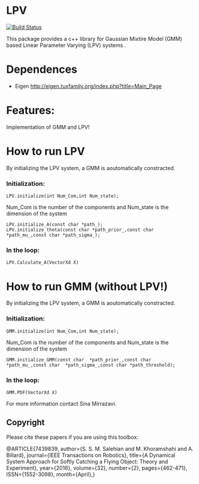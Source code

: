 # LPV
[![Build Status](https://travis-ci.org/sinamr66/LPV.svg?branch=master)](https://travis-ci.org/sinamr66/LPV)

This package provides a c++ library for Gaussian Mixtire Model (GMM) based Linear Parameter Varying (LPV) systems . 


# Dependences 

- Eigen http://eigen.tuxfamily.org/index.php?title=Main_Page


# Features:

Implementation of GMM and LPV!




# How to run LPV

By initializing the LPV system, a GMM is aoutomatically constracted.

### Initialization:
```
LPV.initialize(int Num_Com,int Num_state);
```
Num_Com is the number of the components and 
Num_state is the dimension of the system
```
LPV.initialize_A(const char *path_);
LPV.initialize_theta(const char *path_prior_,const char *path_mu_,const char *path_sigma_);
```

### In the loop:
```
LPV.Calculate_A(VectorXd X)
```

# How to run GMM (without LPV!)

By initializing the LPV system, a GMM is aoutomatically constracted.

### Initialization:
```
GMM.initialize(int Num_Com,int Num_state);
```
Num_Com is the number of the components and 
Num_state is the dimension of the system
```
GMM.initialize_GMM(const char  *path_prior_,const char  *path_mu_,const char  *path_sigma_,const char *path_threshold);
```

### In the loop:
```
GMM.PDF(VectorXd X)
```
For more information contact Sina Mirrazavi. 
## Copyright
Please cite these papers if you are using this toolbox:

@ARTICLE{7439839,
author={S. S. M. Salehian and M. Khoramshahi and A. Billard},
journal={IEEE Transactions on Robotics},
title={A Dynamical System Approach for Softly Catching a Flying Object: Theory and Experiment},
year={2016},
volume={32},
number={2},
pages={462-471},
ISSN={1552-3098},
month={April},}
